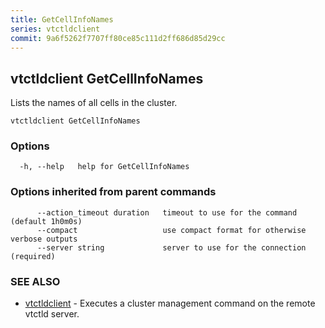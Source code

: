 ```yaml
---
title: GetCellInfoNames
series: vtctldclient
commit: 9a6f5262f7707ff80ce85c111d2ff686d85d29cc
---
```

## vtctldclient GetCellInfoNames

Lists the names of all cells in the cluster.

```
vtctldclient GetCellInfoNames
```

### Options

```
  -h, --help   help for GetCellInfoNames
```

### Options inherited from parent commands

```
      --action_timeout duration   timeout to use for the command (default 1h0m0s)
      --compact                   use compact format for otherwise verbose outputs
      --server string             server to use for the connection (required)
```

### SEE ALSO

* [vtctldclient](../)	 - Executes a cluster management command on the remote vtctld server.

